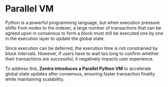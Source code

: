 # Parallel VM

Python is a powerful programming language, but when execution pressure shifts from nodes to the indexer, a large number of transactions that can be agreed upon in consensus to form a block must still be executed one by one in the execution layer to update the global state.

Since execution can be deferred, the execution time is not constrained by block intervals. However, if users have to wait too long to confirm whether their transactions are successful, it negatively impacts user experience.

To address this, **Zentra introduces a Parallel Python VM** to accelerate global state updates after consensus, ensuring faster transaction finality while maintaining scalability.
